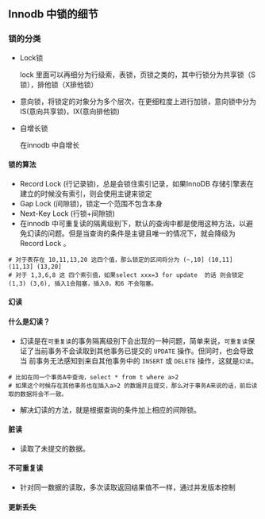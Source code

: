 ## Innodb 中锁的细节

### 锁的分类

* Lock锁

  lock 里面可以再细分为行级索，表锁，页锁之类的，其中行锁分为共享锁（S锁），排他锁（X排他锁）

* 意向锁，将锁定的对象分为多个层次，在更细粒度上进行加锁，意向锁中分为IS(意向共享锁)，IX(意向排他锁)

* 自增长锁

  在innodb 中自增长

#### 锁的算法

* Record Lock (行记录锁)，总是会锁住索引记录，如果InnoDB 存储引擎表在建立的时候没有索引，则会使用主键来锁定
* Gap Lock (间隙锁)，锁定一个范围不包含本身
* Next-Key Lock (行锁+间隙锁)
* 在innodb 中可重复读的隔离级别下，默认的查询中都是使用这种方法，以避免幻读的问题。但是当查询的条件是主键且唯一的情况下，就会降级为Record Lock 。

```shell
# 对于表存在 10,11,13,20 这四个值，那么锁定的区间将分为 (~,10] (10,11] (11,13] (13,20]
# 对于 1,3,6,8 这 四个索引值，如果select xxx=3 for update  的话 则会锁定 (1,3) (3,6), 插入1会阻塞，插入0，和6 不会阻塞。
```

#### 幻读

#### 什么是幻读？

* 幻读是在`可重复读`的事务隔离级别下会出现的一种问题，简单来说，`可重复读`保证了当前事务不会读取到其他事务已提交的 `UPDATE` 操作。但同时，也会导致当  前事务无法感知到来自其他事务中的 `INSERT` 或 `DELETE` 操作，这就是`幻读`。

```shell
# 比如在同一个事务A中查询，select * from t where a>2 
# 如果这个时候存在其他事务也在插入a>2 的数据并且提交，那么对于事务A来说的话，前后读取的数据将会不一致。
```

* 解决幻读的方法，就是根据查询的条件加上相应的间隙锁。

#### 脏读

* 读取了未提交的数据。

#### 不可重复读

* 针对同一数据的读取，多次读取返回结果值不一样，通过并发版本控制

#### 更新丢失


